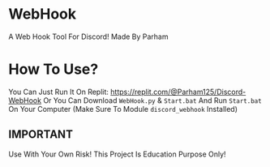 # WebHook
A Web Hook Tool For Discord!
Made By Parham

# How To Use?
You Can Just Run It On Replit:
https://replit.com/@Parham125/Discord-WebHook
Or You Can Download `WebHook.py` & `Start.bat` And Run `Start.bat` On Your Computer (Make Sure To Module `discord_webhook` Installed)

## IMPORTANT
Use With Your Own Risk!
This Project Is Education Purpose Only!
